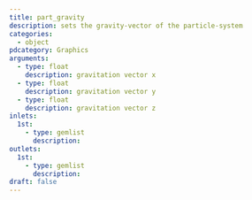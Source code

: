```yaml
---
title: part_gravity
description: sets the gravity-vector of the particle-system
categories:
  - object
pdcategory: Graphics
arguments:
  - type: float
    description: gravitation vector x
  - type: float
    description: gravitation vector y
  - type: float
    description: gravitation vector z
inlets:
  1st:
    - type: gemlist
      description:
outlets:
  1st:
    - type: gemlist
      description:
draft: false
---
```

